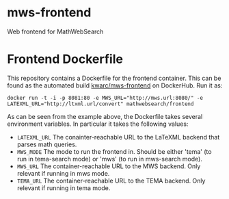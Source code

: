 mws-frontend
============
Web frontend for MathWebSearch


Frontend Dockerfile
===================

This repository contains a Dockerfile for the frontend container. This can be found as the automated build [kwarc/mws-frontend](https://hub.docker.com/r/mathwebsearch/frontend) on DockerHub. 
Run it as:

    docker run -t -i -p 8081:80 -e MWS_URL="http://mws.url:8080/" -e LATEXML_URL="http://ltxml.url/convert" mathwebsearch/frontend

As can be seen from the example above, the Dockerfile takes several environment variables. In particular it takes the following values:

- `LATEXML_URL` The conainter-reachable URL to the LaTeXML backend that parses math queries. 
- `MWS_MODE` The mode to run the frontend in. Should be either 'tema' (to run in tema-search mode) or 'mws' (to run in mws-search mode). 
- `MWS_URL` The container-reachable URL to the MWS backend. Only relevant if running in mws mode. 
- `TEMA_URL` The container-reachable URL to the TEMA backend. Only relevant if running in tema mode. 
